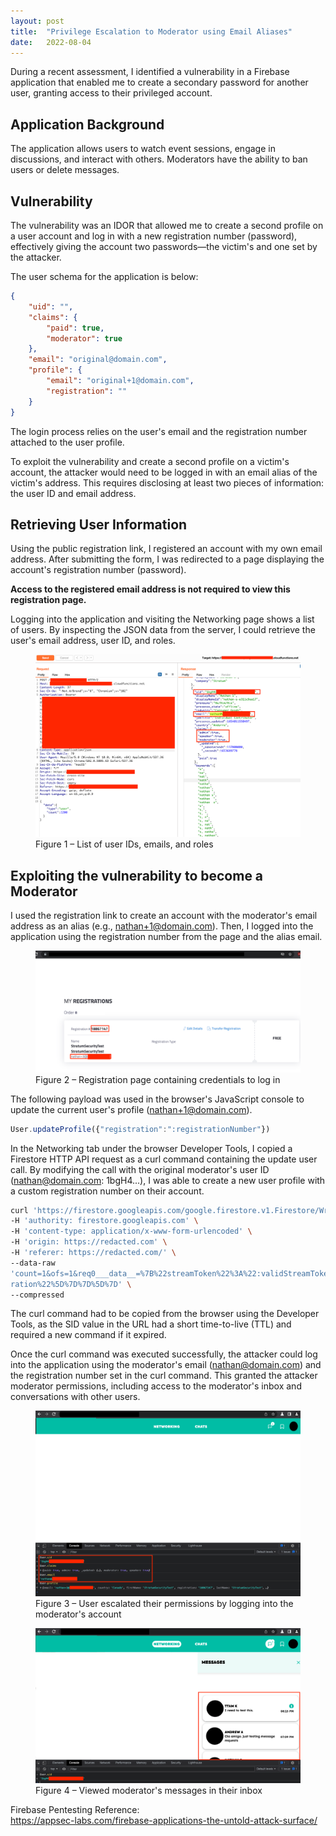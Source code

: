 ```yaml
---
layout: post
title:  "Privilege Escalation to Moderator using Email Aliases"
date:   2022-08-04
---
```


During a recent assessment, I identified a vulnerability in a Firebase application that enabled me to create a secondary password for another user, granting access to their privileged account.

## Application Background
The application allows users to watch event sessions, engage in discussions, and interact with others. Moderators have the ability to ban users or delete messages.

## Vulnerability
The vulnerability was an IDOR that allowed me to create a second profile on a user account and log in with a new registration number (password), effectively giving the account two passwords—the victim's and one set by the attacker.

The user schema for the application is below:
```json
{
    "uid": "",
    "claims": {
        "paid": true,
        "moderator": true
    },
    "email": "original@domain.com",
    "profile": {
        "email": "original+1@domain.com",
        "registration": ""
    }
}
```

The login process relies on the user's email and the registration number attached to the user profile.

To exploit the vulnerability and create a second profile on a victim's account, the attacker would need to be logged in with an email alias of the victim's address. This requires disclosing at least two pieces of information: the user ID and email address.

## Retrieving User Information
Using the public registration link, I registered an account with my own email address. After submitting the form, I was redirected to a page displaying the account's registration number (password).

**Access to the registered email address is not required to view this registration page.**

Logging into the application and visiting the Networking page shows a list of users. By inspecting the JSON data from the server, I could retrieve the user's email address, user ID, and roles.

<figure>
  <img src="/assets/img/2022/privilege-escalation-1.png">
  <figcaption>Figure 1 – List of user IDs, emails, and roles</figcaption>
</figure>  

## Exploiting the vulnerability to become a Moderator
I used the registration link to create an account with the moderator's email address as an alias (e.g., nathan+1@domain.com). Then, I logged into the application using the registration number from the page and the alias email.

<figure>
  <img src="/assets/img/2022/privilege-escalation-2-1.png">
  <figcaption>Figure 2 – Registration page containing credentials to log in</figcaption>
</figure>  

The following payload was used in the browser's JavaScript console to update the current user's profile (nathan+1@domain.com).
```javascript
User.updateProfile({"registration":":registrationNumber"})
```

In the Networking tab under the browser Developer Tools, I copied a Firestore HTTP API request as a curl command containing the update user call. By modifying the call with the original moderator's user ID (nathan@domain.com: 1bgH4...), I was able to create a new user profile with a custom registration number on their account.
```bash
curl 'https://firestore.googleapis.com/google.firestore.v1.Firestore/Write/channel?database=projects%2FredactedProjectName%2Fdatabases%2F(default)&VER=8&gsessionid=:validGSessionID&SID=:validSIDValue&RID=:rid&AID=1&zx=:value&t=1' \
-H 'authority: firestore.googleapis.com' \
-H 'content-type: application/x-www-form-urlencoded' \
-H 'origin: https://redacted.com' \ 
-H 'referer: https://redacted.com/' \ 
--data-raw
'count=1&ofs=1&req0___data__=%7B%22streamToken%22%3A%22:validStreamToken%22%2C%22writes%22%3A%5B%7B%22update%22%3A%7B%22name%22%3A%22projects%2FredactedProjectName%2Fdatabases%2F(default)%2Fdocuments%2Fusers%2F:userId%22%2C%22fields%22%3A%7B%22registration%22%3A%7B%22stringValue%22%3A%22:registrationNumber%22%7D%7D%7D%2C%22updateMask%22%3A%7B%22fieldPaths%22%3A%5B%22regist
ration%22%5D%7D%7D%5D%7D' \ 
--compressed
```

The curl command had to be copied from the browser using the Developer Tools, as the SID value in the URL had a short time-to-live (TTL) and required a new command if it expired.

Once the curl command was executed successfully, the attacker could log into the application using the moderator's email (nathan@domain.com) and the registration number set in the curl command. This granted the attacker moderator permissions, including access to the moderator's inbox and conversations with other users.

<figure>
  <img src="/assets/img/2022/privilege-escalation-3-1.png">
  <figcaption>Figure 3 – User escalated their permissions by logging into the moderator's account</figcaption>
</figure>  

<figure>
  <img src="/assets/img/2022/privilege-escalation-4-1.png">
  <figcaption>Figure 4 – Viewed moderator's messages in their inbox</figcaption>
</figure>  

Firebase Pentesting Reference:  
https://appsec-labs.com/firebase-applications-the-untold-attack-surface/
